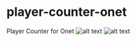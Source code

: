 # player-counter-onet
 Player Counter for Onet
![alt text]( https://prnt.sc/10072e9)
![alt text]( https://onethost.com/wp-content/uploads/2021/02/onet-hk-276x300.png)
